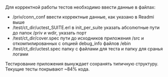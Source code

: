 Для корректной работы тестов необходимо ввести данные в файлах:
 - /priv/conn_conf
		ввести корректные данные, как указано в Readmi выше
 - /test/ct_dir/uctest_SUITE.erl
		в init_per_suite указать абсолютные пути до папок /priv и wdir, указать порт
 - /test/ct_dir/cover.spec
		пути до исходников приложения /src и откомпилированных с опцией debug_info файлов /ebin
 - /test/ct_dir/uctest.spec
		папку с файлами для теста и папку для сранья логами

Тестирование приложения вынуждает сохранять типичную структуру.
Текущие тесты покрывают ~84% кода.
